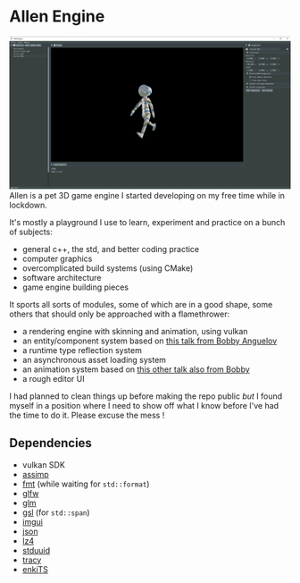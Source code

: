 # Allen Engine

![](images/screenshot.png)
Allen is a pet 3D game engine I started developing on my free time while in lockdown. 

It's mostly a playground I use to learn, experiment and practice on a bunch of subjects:
 - general c++, the std, and better coding practice
 - computer graphics
 - overcomplicated build systems (using CMake)
 - software architecture
 - game engine building pieces

It sports all sorts of modules, some of which are in a good shape, some others that should only be approached with a flamethrower:
 - a rendering engine with skinning and animation, using vulkan
 - an entity/component system based on [this talk from Bobby Anguelov](https://www.youtube.com/watch?v=jjEsB611kxs)
 - a runtime type reflection system
 - an asynchronous asset loading system
 - an animation system based on [this other talk also from Bobby](https://www.youtube.com/watch?v=Jkv0pbp0ckQ)
 - a rough editor UI

I had planned to clean things up before making the repo public *but* I found myself in a position where I need to show off what I know before I've  had the time to do it. Please excuse the mess !

## Dependencies
 - vulkan SDK
 - [assimp](https://github.com/assimp/assimp)
 - [fmt](https://github.com/fmtlib/fmt) (while waiting for `std::format`)
 - [glfw](https://github.com/glfw/glfw)
 - [glm](https://github.com/g-truc/glm)
 - [gsl](https://github.com/microsoft/GSL) (for `std::span`)
 - [imgui](https://github.com/ocornut/imgui)
 - [json](https://github.com/nlohmann/json)
 - [lz4](https://github.com/lz4/lz4)
 - [stduuid](https://github.com/mariusbancila/stduuid)
 - [tracy](https://github.com/wolfpld/tracy)
 - [enkiTS](https://github.com/dougbinks/enkiTS)